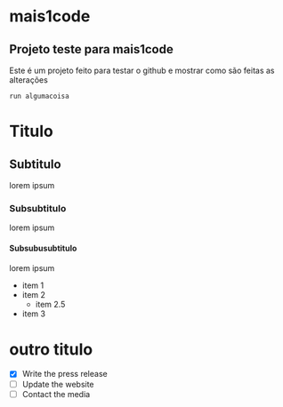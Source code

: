# mais1code

## Projeto teste para mais1code

Este é um projeto feito para testar o github e mostrar como são feitas as alterações

```
run algumacoisa
```

# Titulo
## Subtitulo
lorem ipsum
### Subsubtitulo
lorem ipsum
#### Subsubusubtitulo
lorem ipsum

- item 1
- item 2
    - item 2.5
- item 3


# outro titulo



- [x] Write the press release
- [ ] Update the website
- [ ] Contact the media